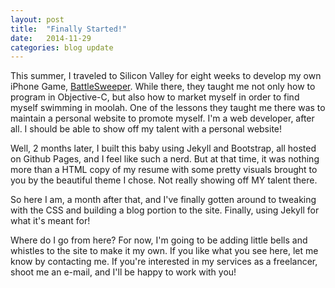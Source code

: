 ```yaml
---
layout: post
title:  "Finally Started!"
date:   2014-11-29
categories: blog update
---
```


This summer, I traveled to Silicon Valley for eight weeks to develop my own iPhone Game, [BattleSweeper].  While there, they taught me not only how to program in Objective-C, but also how to market myself in order to find myself swimming in moolah.  One of the lessons they taught me there was to maintain a personal website to promote myself.  I'm a web developer, after all. I should be able to show off my talent with a personal website!  

Well, 2 months later, I built this baby using Jekyll and Bootstrap, all hosted on Github Pages, and I feel like such a nerd.  But at that time, it was nothing more than a HTML copy of my resume with some pretty visuals brought to you by the beautiful theme I chose.  Not really showing off MY talent there.

So here I am, a month after that, and I've finally gotten around to tweaking with the CSS and building a blog portion to the site.  Finally, using Jekyll for what it's meant for!

Where do I go from here?  For now, I'm going to be adding little bells and whistles to the site to make it my own.  If you like what you see here, let me know by contacting me.  If you're interested in my services as a freelancer, shoot me an e-mail, and I'll be happy to work with you!

[BattleSweeper]:(http://mgw.us/lse)
